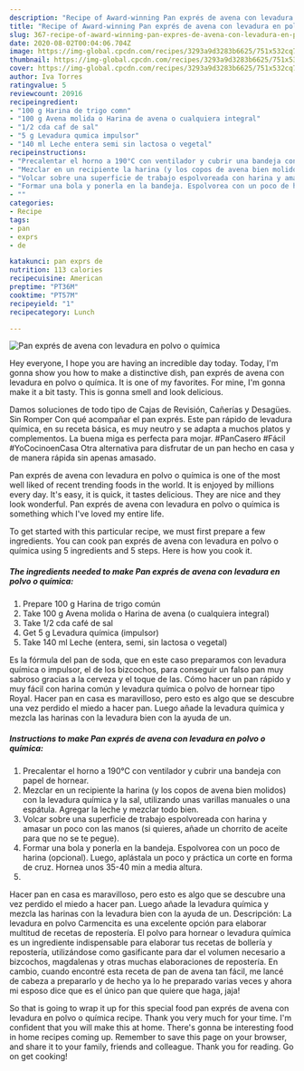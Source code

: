 ```yaml
---
description: "Recipe of Award-winning Pan exprés de avena con levadura en polvo o química"
title: "Recipe of Award-winning Pan exprés de avena con levadura en polvo o química"
slug: 367-recipe-of-award-winning-pan-expres-de-avena-con-levadura-en-polvo-o-quimica
date: 2020-08-02T00:04:06.704Z
image: https://img-global.cpcdn.com/recipes/3293a9d3283b6625/751x532cq70/pan-expres-de-avena-con-levadura-en-polvo-o-quimica-foto-principal.jpg
thumbnail: https://img-global.cpcdn.com/recipes/3293a9d3283b6625/751x532cq70/pan-expres-de-avena-con-levadura-en-polvo-o-quimica-foto-principal.jpg
cover: https://img-global.cpcdn.com/recipes/3293a9d3283b6625/751x532cq70/pan-expres-de-avena-con-levadura-en-polvo-o-quimica-foto-principal.jpg
author: Iva Torres
ratingvalue: 5
reviewcount: 20916
recipeingredient:
- "100 g Harina de trigo comn"
- "100 g Avena molida o Harina de avena o cualquiera integral"
- "1/2 cda caf de sal"
- "5 g Levadura qumica impulsor"
- "140 ml Leche entera semi sin lactosa o vegetal"
recipeinstructions:
- "Precalentar el horno a 190°C con ventilador y cubrir una bandeja con papel de hornear."
- "Mezclar en un recipiente la harina (y los copos de avena bien molidos) con la levadura química y la sal, utilizando unas varillas manuales o una espátula. Agregar la leche y mezclar todo bien."
- "Volcar sobre una superficie de trabajo espolvoreada con harina y amasar un poco con las manos (si quieres, añade un chorrito de aceite para que no se te pegue)."
- "Formar una bola y ponerla en la bandeja. Espolvorea con un poco de harina (opcional). Luego, aplástala un poco y práctica un corte en forma de cruz. Hornea unos 35-40 min a media altura."
- ""
categories:
- Recipe
tags:
- pan
- exprs
- de

katakunci: pan exprs de 
nutrition: 113 calories
recipecuisine: American
preptime: "PT36M"
cooktime: "PT57M"
recipeyield: "1"
recipecategory: Lunch

---
```



![Pan exprés de avena con levadura en polvo o química](https://img-global.cpcdn.com/recipes/3293a9d3283b6625/751x532cq70/pan-expres-de-avena-con-levadura-en-polvo-o-quimica-foto-principal.jpg)

Hey everyone, I hope you are having an incredible day today. Today, I'm gonna show you how to make a distinctive dish, pan exprés de avena con levadura en polvo o química. It is one of my favorites. For mine, I'm gonna make it a bit tasty. This is gonna smell and look delicious.

Damos soluciones de todo tipo de Cajas de Revisión, Cañerías y Desagües. Sin Romper Con qué acompañar el pan exprés. Este pan rápido de levadura química, en su receta básica, es muy neutro y se adapta a muchos platos y complementos. La buena miga es perfecta para mojar. #PanCasero #Fácil #YoCocinoenCasa Otra alternativa para disfrutar de un pan hecho en casa y de manera rápida sin apenas amasado.

Pan exprés de avena con levadura en polvo o química is one of the most well liked of recent trending foods in the world. It is enjoyed by millions every day. It's easy, it is quick, it tastes delicious. They are nice and they look wonderful. Pan exprés de avena con levadura en polvo o química is something which I've loved my entire life.


To get started with this particular recipe, we must first prepare a few ingredients. You can cook pan exprés de avena con levadura en polvo o química using 5 ingredients and 5 steps. Here is how you cook it.

<!--inarticleads1-->

##### The ingredients needed to make Pan exprés de avena con levadura en polvo o química:

1. Prepare 100 g Harina de trigo común
1. Take 100 g Avena molida o Harina de avena (o cualquiera integral)
1. Take 1/2 cda café de sal
1. Get 5 g Levadura química (impulsor)
1. Take 140 ml Leche (entera, semi, sin lactosa o vegetal)


Es la fórmula del pan de soda, que en este caso preparamos con levadura química o impulsor, el de los bizcochos, para conseguir un falso pan muy sabroso gracias a la cerveza y el toque de las. Cómo hacer un pan rápido y muy fácil con harina común y levadura química o polvo de hornear tipo Royal. Hacer pan en casa es maravilloso, pero esto es algo que se descubre una vez perdido el miedo a hacer pan. Luego añade la levadura química y mezcla las harinas con la levadura bien con la ayuda de un. 

<!--inarticleads2-->

##### Instructions to make Pan exprés de avena con levadura en polvo o química:

1. Precalentar el horno a 190°C con ventilador y cubrir una bandeja con papel de hornear.
1. Mezclar en un recipiente la harina (y los copos de avena bien molidos) con la levadura química y la sal, utilizando unas varillas manuales o una espátula. Agregar la leche y mezclar todo bien.
1. Volcar sobre una superficie de trabajo espolvoreada con harina y amasar un poco con las manos (si quieres, añade un chorrito de aceite para que no se te pegue).
1. Formar una bola y ponerla en la bandeja. Espolvorea con un poco de harina (opcional). Luego, aplástala un poco y práctica un corte en forma de cruz. Hornea unos 35-40 min a media altura.
1. 


Hacer pan en casa es maravilloso, pero esto es algo que se descubre una vez perdido el miedo a hacer pan. Luego añade la levadura química y mezcla las harinas con la levadura bien con la ayuda de un. Descripción: La levadura en polvo Carmencita es una excelente opción para elaborar multitud de recetas de repostería. El polvo para hornear o levadura química es un ingrediente indispensable para elaborar tus recetas de bollería y repostería, utilizándose como gasificante para dar el volumen necesario a bizcochos, magdalenas y otras muchas elaboraciones de repostería. En cambio, cuando encontré esta receta de pan de avena tan fácil, me lancé de cabeza a prepararlo y de hecho ya lo he preparado varias veces y ahora mi esposo dice que es el único pan que quiere que haga, jaja! 

So that is going to wrap it up for this special food pan exprés de avena con levadura en polvo o química recipe. Thank you very much for your time. I'm confident that you will make this at home. There's gonna be interesting food in home recipes coming up. Remember to save this page on your browser, and share it to your family, friends and colleague. Thank you for reading. Go on get cooking!
